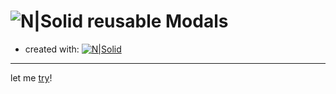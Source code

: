 # ![N|Solid](https://lh4.ggpht.com/0MQ4sVfF3QG3UL6Tsicv86yJYElFMo3WgOUvzk_JYlDgW4xC1mCiK2effaFWEsgfVg=w50) reusable Modals
 - created with:
[![N|Solid](https://cdn-images-1.medium.com/max/1600/1*KuwZhTe46CLW4fhI6AwwAw.jpeg)](https://nodesource.com/products/nsolid)
___

let me [try](https://kirilinsky.github.io/tocode/modals/dist/index.html)!